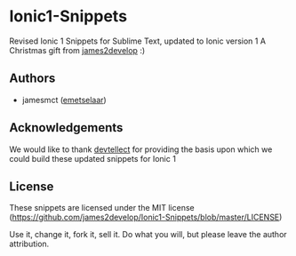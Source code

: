 # Ionic1-Snippets

Revised Ionic 1 Snippets for Sublime Text, updated to Ionic version 1 A Christmas gift from [james2develop](http://mobpro.com/)  :)

## Authors
* jamesmct ([emetselaar](https://github.com/james2develop))


## Acknowledgements
We would like to thank [devtellect](https://github.com/james2develop) for providing the basis upon which we could build these updated snippets for Ionic 1

## License
These snippets are licensed under the MIT license (https://github.com/james2develop/Ionic1-Snippets/blob/master/LICENSE)

Use it, change it, fork it, sell it. Do what you will, but please leave the author attribution.
